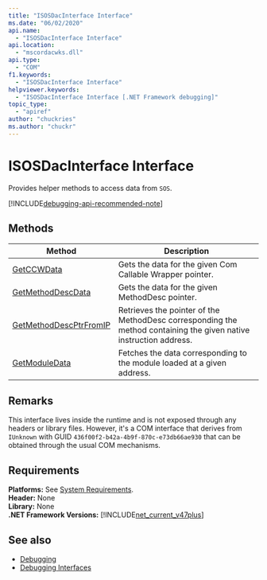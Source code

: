 ```yaml
---
title: "ISOSDacInterface Interface"
ms.date: "06/02/2020"
api.name:
  - "ISOSDacInterface Interface"
api.location:
  - "mscordacwks.dll"
api.type:
  - "COM"
f1.keywords:
  - "ISOSDacInterface Interface"
helpviewer.keywords:
  - "ISOSDacInterface Interface [.NET Framework debugging]"
topic_type:
  - "apiref"
author: "chuckries"
ms.author: "chuckr"
---
```

# ISOSDacInterface Interface

Provides helper methods to access data from `SOS`.

[!INCLUDE[debugging-api-recommended-note](../../../../includes/debugging-api-recommended-note.md)]

## Methods

| Method                                                                                                               | Description                                                                                                                   |
| -------------------------------------------------------------------------------------------------------------------- | ----------------------------------------------------------------------------------------------------------------------------- |
| [GetCCWData](isosdacinterface-getccwdata-method.md) | Gets the data for the given Com Callable Wrapper pointer. |
| [GetMethodDescData](isosdacinterface-getmethoddescdata-method.md) | Gets the data for the given MethodDesc pointer. |
| [GetMethodDescPtrFromIP](isosdacinterface-getmethoddescptrfromip-method.md) | Retrieves the pointer of the MethodDesc corresponding the method containing the given native instruction address. |
| [GetModuleData](isosdacinterface-getmoduledata-method.md)| Fetches the data corresponding to the module loaded at a given address. |

## Remarks

This interface lives inside the runtime and is not exposed through any headers or library files. However, it's a COM interface that derives from `IUnknown` with GUID `436f00f2-b42a-4b9f-870c-e73db66ae930` that can be obtained through the usual COM mechanisms.

## Requirements

**Platforms:** See [System Requirements](../../get-started/system-requirements.md).  
**Header:** None  
**Library:** None  
**.NET Framework Versions:** [!INCLUDE[net_current_v47plus](../../../../includes/net-current-v47plus.md)]

## See also

- [Debugging](index.md)
- [Debugging Interfaces](debugging-interfaces.md)
